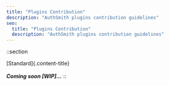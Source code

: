 ```yaml
---
title: "Plugins Contribution"
description: "AuthSmith plugins contribution guidelines"
seo:
  title: "Plugins Contribution"
  description: "AuthSmith plugins contribution guidelines"
---
```


::section

[Standard]{.content-title}
<br/>
<br/>
***Coming soon [WIP]...***
::
